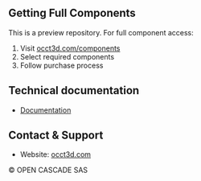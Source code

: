 ## Getting Full Components
This is a preview repository. For full component access:
1. Visit [occt3d.com/components](https://occt3d.com/components/)
2. Select required components
3. Follow purchase process

## Technical documentation

- [Documentation](./Documentation/sat_interface)

## Contact & Support
- Website: [occt3d.com](https://occt3d.com)

© OPEN CASCADE SAS